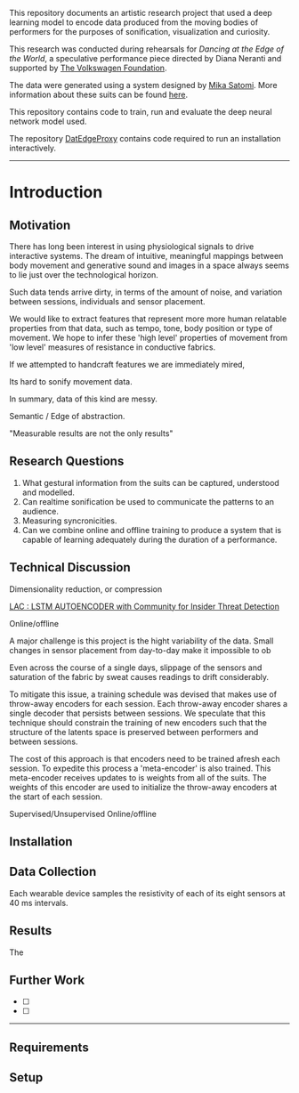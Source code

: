 This repository documents an artistic research project that used a deep learning model to encode data produced from the moving bodies of performers for the purposes of sonification, visualization and curiosity. 

This research was conducted during rehearsals for _Dancing at the Edge of the World_, a speculative performance piece directed by Diana Neranti and supported by [The Volkswagen Foundation](https://www.volkswagenstiftung.de/).

The data were generated using a system designed by [Mika Satomi](http://www.nerding.at/cv/). More information about these suits can be found [here]().

This repository contains code to train, run and evaluate the deep neural network model used.

The repository [DatEdgeProxy](https://github.com/meredityman/DatEdgeProxy) contains code required to run an installation interactively.

---

# Introduction

## Motivation

There has long been interest in using physiological signals to drive interactive systems. The dream of intuitive, meaningful mappings between body movement and generative sound and images in a space always seems to lie just over the technological horizon.


Such data tends arrive dirty, in terms of the amount of noise, and variation between sessions, individuals and sensor placement.

We would like to extract features that represent more more human relatable properties from that data, such as tempo, tone, body position or type of movement. We hope to infer these 'high level' properties of movement from 'low level' measures of resistance in conductive fabrics.

If we attempted to handcraft features we are immediately mired, 

Its hard to sonify movement data.

In summary, data of this kind are messy.


Semantic / Edge of abstraction.

"Measurable results are not the only results"




## Research Questions

1. What gestural information from the suits can be captured, understood and modelled.
2. Can realtime sonification be used to communicate the patterns to an audience.
3. Measuring syncronicities.
4. Can we combine online and offline training to produce a system that is capable of learning adequately during the duration of a performance.


## Technical Discussion




Dimensionality reduction, or compression

[LAC : LSTM AUTOENCODER with Community for Insider Threat Detection](https://arxiv.org/pdf/2008.05646.pdf])

Online/offline

A major challenge is this project is the hight variability of the data. Small changes in sensor placement from day-to-day make it impossible to ob

Even across the course of a single days, slippage of the sensors and saturation of the fabric by sweat causes readings to drift considerably.

To mitigate this issue, a training schedule was devised that makes use of throw-away encoders for each session. Each throw-away encoder shares a single decoder that persists between sessions. We speculate that this technique should constrain the training of new encoders such that the structure of the latents space is preserved between performers and between sessions.

The cost of this approach is that encoders need to be trained afresh each session. To expedite this process a 'meta-encoder' is also trained. This meta-encoder receives updates to is weights from all of the suits. The weights of this encoder are used to initialize the throw-away encoders at the start of each session.


Supervised/Unsupervised
Online/offline



## Installation


## Data Collection

Each wearable device samples the resistivity of each of its eight sensors at 40 ms intervals. 




## Results


The 

## Further Work

- [ ] 
- [ ]



---

## Requirements


## Setup
